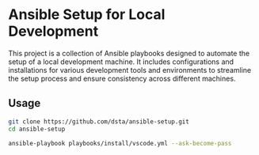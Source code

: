 # Ansible Setup for Local Development

This project is a collection of Ansible playbooks designed to automate the setup of a local development machine. It includes configurations and installations for various development tools and environments to streamline the setup process and ensure consistency across different machines.

## Usage

```sh
git clone https://github.com/dsta/ansible-setup.git
cd ansible-setup

ansible-playbook playbooks/install/vscode.yml --ask-become-pass
```
